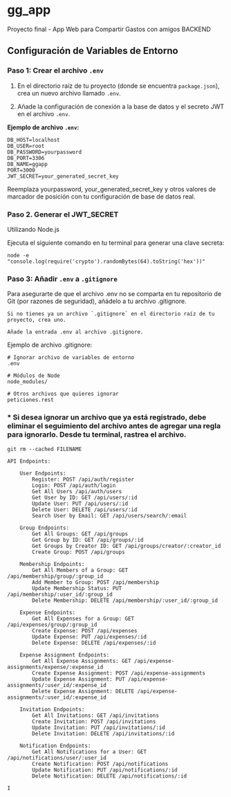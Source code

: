 # gg_app
Proyecto final - App Web para Compartir Gastos con amigos
BACKEND

## Configuración de Variables de Entorno

### Paso 1: Crear el archivo `.env`

1. En el directorio raíz de tu proyecto (donde se encuentra `package.json`), crea un nuevo archivo llamado `.env`.

2. Añade la configuración de conexión a la base de datos y el secreto JWT en el archivo `.env`.

**Ejemplo de archivo `.env`:**

```plaintext
DB_HOST=localhost
DB_USER=root
DB_PASSWORD=yourpassword
DB_PORT=3306
DB_NAME=ggapp
PORT=3000
JWT_SECRET=your_generated_secret_key
```
Reemplaza yourpassword, your_generated_secret_key y otros valores de marcador de posición con tu configuración de base de datos real.

### Paso 2. Generar el JWT_SECRET

Utilizando Node.js

Ejecuta el siguiente comando en tu terminal para generar una clave secreta:

`node -e "console.log(require('crypto').randomBytes(64).toString('hex'))"`

### Paso 3: Añadir `.env` a `.gitignore`

Para asegurarte de que el archivo .env no se comparta en tu repositorio de Git (por razones de seguridad), añádelo a tu archivo .gitignore.

    Si no tienes ya un archivo `.gitignore` en el directorio raíz de tu proyecto, crea uno.

    Añade la entrada .env al archivo .gitignore.

Ejemplo de archivo .gitignore:

```plaintext
# Ignorar archivo de variables de entorno
.env

# Módulos de Node
node_modules/

# Otros archivos que quieres ignorar
peticiones.rest
```
### * Si desea ignorar un archivo que ya está registrado, debe eliminar el seguimiento del archivo antes de agregar una regla para ignorarlo. Desde tu terminal, rastrea el archivo.

`git rm --cached FILENAME`

```plaintext
API Endpoints:

    User Endpoints:
        Register: POST /api/auth/register
        Login: POST /api/auth/login
        Get All Users /api/auth/users
        Get User by ID: GET /api/users/:id
        Update User: PUT /api/users/:id
        Delete User: DELETE /api/users/:id
        Search User by Email: GET /api/users/search/:email

    Group Endpoints:
        Get All Groups: GET /api/groups
        Get Group by ID: GET /api/groups/:id
        Get Groups by Creator ID: GET /api/groups/creator/:creator_id
        Create Group: POST /api/groups

    Membership Endpoints:
        Get All Members of a Group: GET /api/membership/group/:group_id
        Add Member to Group: POST /api/membership
        Update Membership Status: PUT /api/membership/:user_id/:group_id
        Delete Membership: DELETE /api/membership/:user_id/:group_id

    Expense Endpoints:
        Get All Expenses for a Group: GET /api/expenses/group/:group_id
        Create Expense: POST /api/expenses
        Update Expense: PUT /api/expenses/:id
        Delete Expense: DELETE /api/expenses/:id

    Expense Assignment Endpoints:
        Get All Expense Assignments: GET /api/expense-assignments/expense/:expense_id
        Create Expense Assignment: POST /api/expense-assignments
        Update Expense Assignment: PUT /api/expense-assignments/:user_id/:expense_id
        Delete Expense Assignment: DELETE /api/expense-assignments/:user_id/:expense_id

    Invitation Endpoints:
        Get All Invitations: GET /api/invitations
        Create Invitation: POST /api/invitations
        Update Invitation: PUT /api/invitations/:id
        Delete Invitation: DELETE /api/invitations/:id

    Notification Endpoints:
        Get All Notifications for a User: GET /api/notifications/user/:user_id
        Create Notification: POST /api/notifications
        Update Notification: PUT /api/notifications/:id
        Delete Notification: DELETE /api/notifications/:id

I
